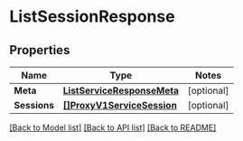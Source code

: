 # ListSessionResponse

## Properties
Name | Type | Notes
------------ | ------------- | -------------
**Meta** | [**ListServiceResponseMeta**](ListServiceResponse_meta.md) | [optional] 
**Sessions** | [**[]ProxyV1ServiceSession**](proxy.v1.service.session.md) | [optional] 

[[Back to Model list]](../README.md#documentation-for-models) [[Back to API list]](../README.md#documentation-for-api-endpoints) [[Back to README]](../README.md)


